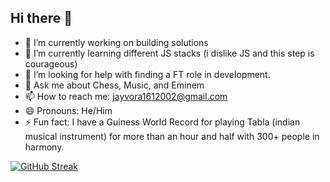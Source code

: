 ## Hi there 👋


- 🔭 I’m currently working on building solutions
- 🌱 I’m currently learning different JS stacks (i dislike JS and this step is courageous)
- 🤔 I’m looking for help with finding a FT role in development.
- 💬 Ask me about Chess, Music, and Eminem
- 📫 How to reach me: jayvora1612002@gmail.com
- 😄 Pronouns: He/Him
- ⚡ Fun fact: I have a Guiness World Record for playing Tabla (indian musical instrument) for more than an hour and half with 300+ people in harmony.


[![GitHub Streak](https://streak-stats.demolab.com/?Jay-Vora=DenverCoder1)](https://git.io/streak-stats)
